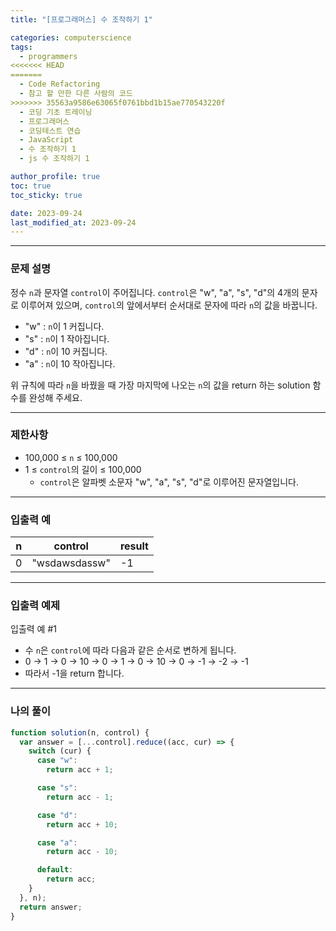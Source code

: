 ```yaml
---
title: "[프로그래머스] 수 조작하기 1"

categories: computerscience
tags:
  - programmers
<<<<<<< HEAD
=======
  - Code Refactoring
  - 참고 할 만한 다른 사람의 코드
>>>>>>> 35563a9586e63065f0761bbd1b15ae770543220f
  - 코딩 기초 트레이닝
  - 프로그래머스
  - 코딩테스트 연습
  - JavaScript
  - 수 조작하기 1
  - js 수 조작하기 1

author_profile: true
toc: true
toc_sticky: true

date: 2023-09-24
last_modified_at: 2023-09-24
---
```


---

### 문제 설명

정수 `n`과 문자열 `control`이 주어집니다. `control`은 "w", "a", "s", "d"의 4개의 문자로 이루어져 있으며, `control`의 앞에서부터 순서대로 문자에 따라 `n`의 값을 바꿉니다.

- "w" : `n`이 1 커집니다.
- "s" : `n`이 1 작아집니다.
- "d" : `n`이 10 커집니다.
- "a" : `n`이 10 작아집니다.

위 규칙에 따라 `n`을 바꿨을 때 가장 마지막에 나오는 `n`의 값을 return 하는 solution 함수를 완성해 주세요.

---

### 제한사항

- 100,000 ≤ `n` ≤ 100,000
- 1 ≤ `control`의 길이 ≤ 100,000
  - `control`은 알파벳 소문자 "w", "a", "s", "d"로 이루어진 문자열입니다.

---

### 입출력 예

| n   | control       | result |
| --- | ------------- | ------ |
| 0   | "wsdawsdassw" | -1     |

---

### 입출력 예제

입출력 예 #1

- 수 `n`은 `control`에 따라 다음과 같은 순서로 변하게 됩니다.
- 0 → 1 → 0 → 10 → 0 → 1 → 0 → 10 → 0 → -1 → -2 → -1
- 따라서 -1을 return 합니다.

---

### 나의 풀이

```jsx
function solution(n, control) {
  var answer = [...control].reduce((acc, cur) => {
    switch (cur) {
      case "w":
        return acc + 1;

      case "s":
        return acc - 1;

      case "d":
        return acc + 10;

      case "a":
        return acc - 10;

      default:
        return acc;
    }
  }, n);
  return answer;
}
```
